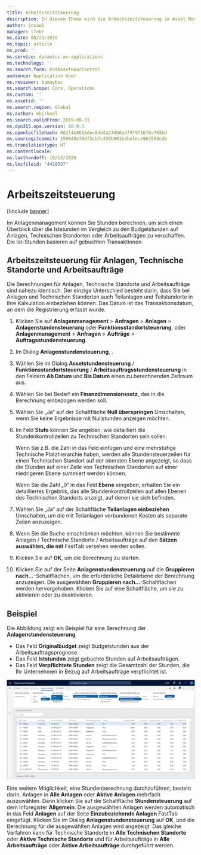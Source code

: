```yaml
---
title: Arbeitszeitsteuerung
description: In diesem Thema wird die Arbeitszeitsteuerung im Asset Management erläutert.
author: josaw1
manager: tfehr
ms.date: 08/23/2019
ms.topic: article
ms.prod: ''
ms.service: dynamics-ax-applications
ms.technology: ''
ms.search.form: EntAssetHourControl
audience: Application User
ms.reviewer: kamaybac
ms.search.scope: Core, Operations
ms.custom: ''
ms.assetid: ''
ms.search.region: Global
ms.author: mkirknel
ms.search.validFrom: 2019-08-31
ms.dyn365.ops.version: 10.0.5
ms.openlocfilehash: 0d2f4e86b5dec84d4a24db6a4f9f9f16f6a765bd
ms.sourcegitcommit: 199848e78df5cb7c439b001bdbe1ece963593cdb
ms.translationtype: HT
ms.contentlocale: 
ms.lasthandoff: 10/13/2020
ms.locfileid: "4428597"
---
```

# <a name="work-hour-control"></a>Arbeitszeitsteuerung

[!include [banner](../../includes/banner.md)]

 

Im Anlagenmanagement können Sie Stunden berechnen, um sich einen Überblick über die Iststunden im Vergleich zu den Budgetstunden auf Anlagen, Technischen Standorten oder Arbeitsaufträgen zu verschaffen. Die Ist-Stunden basieren auf gebuchten Transaktionen.

## <a name="work-hour-control-for-assets-functional-locations-and-work-orders"></a>Arbeitszeitsteuerung für Anlagen, Technische Standorte und Arbeitsaufträge

Die Berechnungen für Anlagen, Technische Standorte und Arbeitsaufträge sind nahezu identisch. Der einzige Unterschied besteht darin, dass Sie bei Anlagen und Technischen Standorten auch Teilanlagen und Teilstandorte in Ihre Kalkulation einbeziehen können. Das Datum ist das Transaktionsdatum, an dem die Registrierung erfasst wurde.

1. Klicken Sie auf **Anlagenmanagement** > **Anfragen** > **Anlagen** > **Anlagenstundensteuerung** oder **Funktionsstandortsteuerung**, oder **Anlagenmanagement** > **Anfragen** > **Aufträge** > **Auftragsstundensteuerung**.

2. Im Dialog **Anlagenstundensteuerung**, .

3. Wählen Sie im Dialog **Assetstundensteuerung** / **Funktionsstandortsteuerung** / **Arbeitsauftragsstundensteuerung** in den Feldern **Ab Datum** und **Bis Datum** einen zu berechnenden Zeitraum aus.

4. Wählen Sie bei Bedarf ein **Finanzdimensionssatz**, das in die Berechnung einbezogen werden soll.

5. Wählen Sie „Ja“ auf der Schaltfläche **Null überspringen** Umschalten, wenn Sie keine Ergebnisse mit Nullstunden anzeigen möchten.

6. Im Feld **Stufe** können Sie angeben, wie detailliert die Stundenkontrollzeilen zu Technischen Standorten sein sollen. 

    Wenn Sie z.B. die Zahl in das Feld einfügen und eine mehrstufige Technische Platzhierarchie haben, werden alle Stundensteuerzeilen für einen Technischen Standort auf der obersten Ebene angezeigt, so dass die Stunden auf einer Zeile von Technischen Standorten auf einer niedrigeren Ebene summiert werden können. 
    
    Wenn Sie die Zahl „0“ in das Feld **Ebene** eingeben, erhalten Sie ein detailliertes Ergebnis, das alle Stundenkontrollzeilen auf allen Ebenen des Technischen Standorts anzeigt, auf denen sie sich befinden.

7. Wählen Sie „Ja“ auf der Schaltfläche **Teilanlagen einbeziehen** Umschalten, um die mit Teilanlagen verbundenen Kosten als separate Zeilen anzuzeigen.

8. Wenn Sie die Suche einschränken möchten, können Sie bestimmte Anlagen / Technische Standorte / Arbeitsaufträge auf den **Sätzen auswählen, die mit** FastTab versehen werden sollen.

9. Klicken Sie auf **OK**, um die Berechnung zu starten.

10. Klicken Sie auf der Seite **Anlagenstundensteuerung** auf die **Gruppieren nach…**-Schaltflächen, um die erforderliche Detailebene der Berechnung anzuzeigen. Die ausgewählten **Gruppieren nach…**-Schaltflächen werden hervorgehoben. Klicken Sie auf eine Schaltfläche, um sie zu aktivieren oder zu deaktivieren.

## <a name="example"></a>Beispiel

Die Abbildung zeigt ein Beispiel für eine Berechnung der **Anlagenstundensteuerung**.

- Das Feld **Originalbudget** zeigt Budgetstunden aus der Arbeitsauftragsprognose. 
- Das Feld **Iststunden** zeigt gebuchte Stunden auf Arbeitsaufträgen. 
- Das Feld **Verpflichtete Stunden** zeigt die Gesamtzahl der Stunden, die Ihr Unternehmen in Bezug auf Arbeitsaufträge verpflichtet ist.

![Beispiel der Berechnung der Anlagenstundensteuerung](media/04-controlling-and-reporting.png)

Eine weitere Möglichkeit, eine Stundenberechnung durchzuführen, besteht darin, Anlagen in **Alle Anlagen** oder **Aktive Anlagen** mehrfach auszuwählen. Dann klicken Sie auf die Schaltfläche **Stundensteuerung** auf dem Inforegister **Allgemein**. Die ausgewählten Anlagen werden automatisch in das Feld **Anlagen** auf der Seite **Einzubeziehende Anlagen** FastTab eingefügt. Klicken Sie im Dialog **Anlagenstundensteuerung** auf **OK**, und die Berechnung für die ausgewählten Anlagen wird angezeigt. Das gleiche Verfahren kann für Technische Standorte in **Alle Technischen Standorte** oder **Aktive Technische Standorte** und für Arbeitsaufträge in **Alle Arbeitsaufträge** oder **Aktive Arbeitsaufträge** durchgeführt werden.


